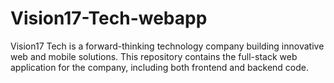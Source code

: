 # Vision17-Tech-webapp
Vision17 Tech is a forward-thinking technology company building innovative web and mobile solutions. This repository contains the full-stack web application for the company, including both frontend and backend code.
